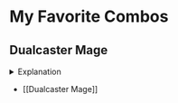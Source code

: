 # My Favorite Combos

## Dualcaster Mage

<details> <summary>Explanation</summary>
  
Prerequisites

- Dualcaster Mage and Twinflame in hand.
- At least one creature on the battlefield.
- 2RRR available.

Steps

1. Cast a spell that can copy target creature.
2. Holding priority, cast [[Dualcaster Mage]] by paying 1RR.
3. Dualcaster Mage enters the battlefield, copying the spell from step 1.
4. Resolve the copied spell, creating a token copy of Dualcaster Mage.
5. Repeat from step 3.

Results

- Infinite creature tokens with haste.
- Infinite ETB.
- Infinite magecraft triggers.

</details>

- [[Dualcaster Mage]]


